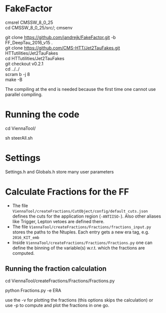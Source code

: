 # FakeFactor  

cmsrel CMSSW_8_0_25  
cd CMSSW_8_0_25/src/; cmsenv  

git clone https://github.com/jandrejk/FakeFactor.git -b FF_DeepTau_2016_v15 . </br>
git clone https://github.com/CMS-HTT/Jet2TauFakes.git HTTutilities/Jet2TauFakes  
cd HTTutilities/Jet2TauFakes  
git checkout v0.2.1  
cd ../../  
scram b -j 8  
make -B 
  
The compiling at the end is needed because the first time one cannot use parallel compiling.


# Running the code 

cd ViennaTool/ 

sh steerAll.sh 

# Settings 

Settings.h and Globals.h store many user parameters

# Calculate Fractions for the FF

* The file `ViennaTool/createFractions/CutObject/config/default_cuts.json` defines the cuts for the application region (`-ANTIISO-`). Also other aliases like Trigger, Lepton vetoes are defined there.
* The file `ViennaTool/createFractions/Fractions/fractions_input.py` stores the paths to the Ntuples. Each entry gets a new era tag, e.g. `2016_KIT_emb`
* Inside `ViennaTool/createFractions/Fractions/Fractions.py` one can define the binning of the variable(s) w.r.t. which the fractions are computed.

## Running the fraction calculation

cd ViennaTool/createFractions/Fractions/Fractions.py

python Fractions.py -e ERA 

use the -v for plotting the fractions (this options skips the calculation) or use -p to compute and plot the fractions in one go.